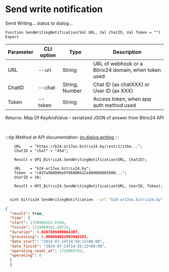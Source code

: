 ﻿---
sidebar_position: 16
---

# Send write notification
 Send Writing... status to dialog...



`Function SendWritingNotification(Val URL, Val ChatID, Val Token = "") Export`

  | Parameter | CLI option | Type | Description |
  |-|-|-|-|
  | URL | --url | String | URL of webhook or a Bitrix24 domain, when token used |
  | ChatID | --chat | String, Number | Chat ID (as chatXXX) or User ID (as XXX) |
  | Token | --token | String | Access token, when app auth method used |

  
  Returns:  Map Of KeyAndValue - serialized JSON of answer from Bitrix24 API

<br/>

:::tip
Method at API documentation: [im.dialog.writing](https://dev.1c-bitrix.ru/learning/course/?COURSE_ID=93&LESSON_ID=23802)
:::
<br/>


```bsl title="Code example"
    URL    = "https://b24-ar17wx.bitrix24.by/rest/1/ztbe...";
    ChatID = "chat" + "454";

    Result = OPI_Bitrix24.SendWritingNotification(URL, ChatID);

    URL    = "b24-ar17wx.bitrix24.by";
    Token  = "c03fa966006e9f06006b12e400000001000...";
    UserID = 10;

    Result = OPI_Bitrix24.SendWritingNotification(URL, UserID, Token);
```



```sh title="CLI command example"
    
  oint bitrix24 SendWritingNotification --url "b24-ar17wx.bitrix24.by" --chat "chat + 450" --token "fe3fa966006e9f06006b12e400000001000..."

```

```json title="Result"
{
  "result": true,
  "time": {
  "start": 1720969162.6704,
  "finish": 1720969162.69719,
  "duration": 0.0267889499664307,
  "processing": 0.000684022903442383,
  "date_start": "2024-07-14T14:59:22+00:00",
  "date_finish": "2024-07-14T14:59:22+00:00",
  "operating_reset_at": 1720969762,
  "operating": 0
  }
  }
```

